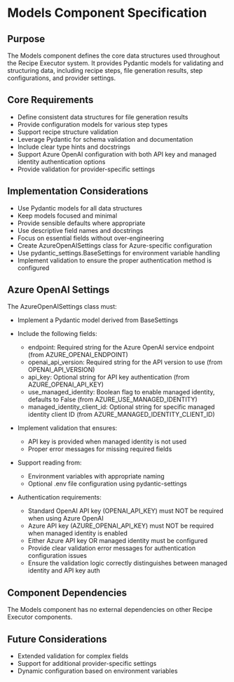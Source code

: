 # Models Component Specification

## Purpose

The Models component defines the core data structures used throughout the Recipe Executor system. It provides Pydantic models for validating and structuring data, including recipe steps, file generation results, step configurations, and provider settings.

## Core Requirements

- Define consistent data structures for file generation results
- Provide configuration models for various step types
- Support recipe structure validation
- Leverage Pydantic for schema validation and documentation
- Include clear type hints and docstrings
- Support Azure OpenAI configuration with both API key and managed identity authentication options
- Provide validation for provider-specific settings

## Implementation Considerations

- Use Pydantic models for all data structures
- Keep models focused and minimal
- Provide sensible defaults where appropriate
- Use descriptive field names and docstrings
- Focus on essential fields without over-engineering
- Create AzureOpenAISettings class for Azure-specific configuration
- Use pydantic_settings.BaseSettings for environment variable handling
- Implement validation to ensure the proper authentication method is configured

## Azure OpenAI Settings

The AzureOpenAISettings class must:

- Implement a Pydantic model derived from BaseSettings
- Include the following fields:
  - endpoint: Required string for the Azure OpenAI service endpoint (from AZURE_OPENAI_ENDPOINT)
  - openai_api_version: Required string for the API version to use (from OPENAI_API_VERSION)
  - api_key: Optional string for API key authentication (from AZURE_OPENAI_API_KEY)
  - use_managed_identity: Boolean flag to enable managed identity, defaults to False (from AZURE_USE_MANAGED_IDENTITY)
  - managed_identity_client_id: Optional string for specific managed identity client ID (from AZURE_MANAGED_IDENTITY_CLIENT_ID)

- Implement validation that ensures:
  - API key is provided when managed identity is not used
  - Proper error messages for missing required fields
  
- Support reading from:
  - Environment variables with appropriate naming
  - Optional .env file configuration using pydantic-settings
  
- Authentication requirements:
  - Standard OpenAI API key (OPENAI_API_KEY) must NOT be required when using Azure OpenAI
  - Azure API key (AZURE_OPENAI_API_KEY) must NOT be required when managed identity is enabled
  - Either Azure API key OR managed identity must be configured
  - Provide clear validation error messages for authentication configuration issues
  - Ensure the validation logic correctly distinguishes between managed identity and API key auth

## Component Dependencies

The Models component has no external dependencies on other Recipe Executor components.

## Future Considerations

- Extended validation for complex fields
- Support for additional provider-specific settings
- Dynamic configuration based on environment variables
